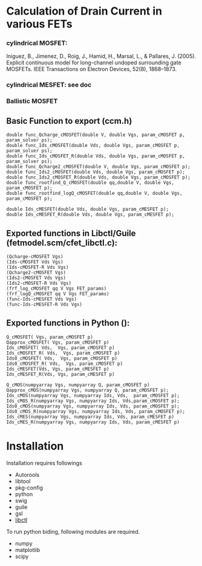 # Calculation of Drain Current in various FETs

### cylindrical MOSFET: 
Iniguez, B., Jimenez, D., Roig, J., Hamid, H., Marsal, L., & Pallares, J. (2005). Explicit continuous model for long-channel undoped surrounding gate MOSFETs. IEEE Transactions on Electron Devices, 52(8), 1868–1873.

### cylindrical MESFET: see doc

### Ballistic MOSFET


## Basic Function to export (ccm.h)
~~~
double func_Qcharge_cMOSFET(double V, double Vgs, param_cMOSFET p, param_solver ps);
double func_Ids_cMOSFET(double Vds, double Vgs, param_cMOSFET p, param_solver ps);
double func_Ids_cMOSFET_R(double Vds, double Vgs, param_cMOSFET p, param_solver ps);
double func_Qcharge2_cMOSFET(double V, double Vgs, param_cMOSFET p);
double func_Ids2_cMOSFET(double Vds, double Vgs, param_cMOSFET p);
double func_Ids2_cMOSFET_R(double Vds, double Vgs, param_cMOSFET p);
double func_rootfind_Q_cMOSFET(double qq,double V, double Vgs, param_cMOSFET p);
double func_rootfind_logQ_cMOSFET(double qq,double V, double Vgs, param_cMOSFET p);

double Ids_cMESFET(double Vds, double Vgs, param_cMESFET p);
double Ids_cMESFET_R(double Vds, double Vgs, param_cMESFET p);
~~~

## Exported functions in Libctl/Guile (fetmodel.scm/cfet_libctl.c):
~~~~
(Qcharge-cMOSFET Vgs)
(Ids-cMOSFET Vds Vgs)
(Ids-cMOSFET-R Vds Vgs)
(Qcharge2-cMOSFET Vgs)
(Ids2-cMOSFET Vds Vgs)
(Ids2-cMOSFET-R Vds Vgs)
(frf_log_cMOSFET qq V Vgs FET_params)
(frf_logQ_cMOSFET qq V Vgs FET_params)
(func-Ids-cMESFET Vds Vgs)
(func-Ids-cMESFET-R Vds Vgs)
~~~~

## Exported functions in Python ():
~~~
Q_cMOSFET( Vgs, param_cMOSFET p)
Qapprox_cMOSFET( Vgs, param_cMOSFET p)
Ids_cMOSFET( Vds,  Vgs, param_cMOSFET p)
Ids_cMOSFET_R( Vds,  Vgs, param_cMOSFET p)
Ids0_cMOSFET( Vds,  Vgs, param_cMOSFET p)
Ids0_cMOSFET_R( Vds,  Vgs, param_cMOSFET p)
Ids_cMESFET(Vds, Vgs, param_cMESFET p)
Ids_cMESFET_R(Vds, Vgs, param_cMESFET p)

Q_cMOS(numpyarray Vgs, numpyarray Q, param_cMOSFET p)
Qapprox_cMOS(numpyarray Vgs, numpyarray Q, param_cMOSFET p);
Ids_cMOS(numpyarray Vgs, numpyarray Ids, Vds,  param_cMOSFET p);
Ids_cMOS_R(numpyarray Vgs, numpyarray Ids, Vds,param_cMOSFET p);
Ids0_cMOS(numpyarray Vgs, numpyarray Ids, Vds, param_cMOSFET p);
Ids0_cMOS_R(numpyarray Vgs, numpyarray Ids, Vds, param_cMOSFET p);
Ids_cMES(numpyarray Vgs, numpyarray Ids, Vds, param_cMESFET p)
Ids_cMES_R(numpyarray Vgs, numpyarray Ids, Vds, param_cMESFET p)
~~~

# Installation
Installation requires followings
- Autorools
- libtool
- pkg-config
- python
- swig
- guile
- gsl
- [libctl](https://libctl.readthedocs.io/en/latest/)

To run python biding, following modules are required.
- numpy
- matplotlib
- scipy
